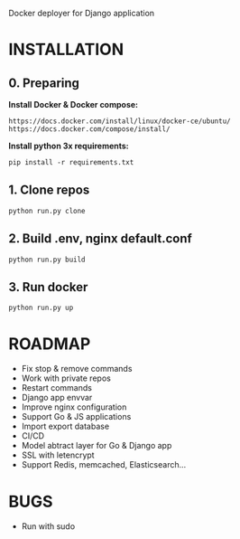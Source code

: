 Docker deployer for Django application

# INSTALLATION

## 0. Preparing

**Install Docker & Docker compose:**

`https://docs.docker.com/install/linux/docker-ce/ubuntu/
https://docs.docker.com/compose/install/`

**Install python 3x requirements:**

`pip install -r requirements.txt`

## 1. Clone repos

`python run.py clone`

## 2. Build .env, nginx default.conf

`python run.py build`

## 3. Run docker

`python run.py up`

# ROADMAP

- Fix stop & remove commands
- Work with private repos
- Restart commands
- Django app envvar
- Improve nginx configuration
- Support Go & JS applications
- Import export database
- CI/CD
- Model abtract layer for Go & Django app
- SSL with letencrypt
- Support Redis, memcached, Elasticsearch...

# BUGS

- Run with sudo
